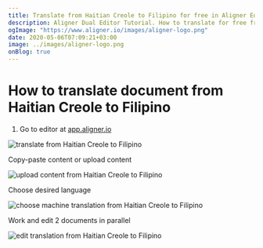 ```yaml
---
title: Translate from Haitian Creole to Filipino for free in Aligner Editor
description: Aligner Dual Editor Tutorial. How to translate for free from Haitian Creole to Filipino. Aligner is multilingual document management platform. 
ogImage: "https://www.aligner.io/images/aligner-logo.png"
date: 2020-05-06T07:09:21+03:00
image: ../images/aligner-logo.png
onBlog: true
---
```


# How to translate document from Haitian Creole to Filipino

1. Go to editor at [app.aligner.io](https://app.aligner.io "Aligner App web page")

![translate from Haitian Creole to Filipino](../aligner-blank-editor.png "translate from Haitian Creole to Filipino")

Copy-paste content or upload content

![upload content from Haitian Creole to Filipino](../aligner-uploaded-document.png "upload content from Haitian Creole to Filipino")

Choose desired language

![choose machine translation from Haitian Creole to Filipino](../aligner-language-dropdown.png "choose machine translation from Haitian Creole to Filipino")

Work and edit 2 documents in parallel

![edit translation from Haitian Creole to Filipino](../aligner-double-sitded-editor.png "edit translation from Haitian Creole to Filipino")

